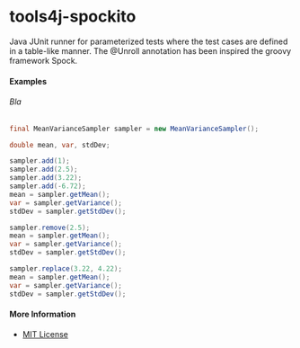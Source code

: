 # tools4j-spockito
Java JUnit runner for parameterized tests where the test cases are defined in a table-like
manner. The @Unroll annotation has been inspired the groovy framework Spock.

 
#### Examples
###### Bla
```java
final MeanVarianceSampler sampler = new MeanVarianceSampler();

double mean, var, stdDev;

sampler.add(1);
sampler.add(2.5);
sampler.add(3.22);
sampler.add(-6.72);
mean = sampler.getMean();
var = sampler.getVariance();
stdDev = sampler.getStdDev();

sampler.remove(2.5);
mean = sampler.getMean();
var = sampler.getVariance();
stdDev = sampler.getStdDev();

sampler.replace(3.22, 4.22);
mean = sampler.getMean();
var = sampler.getVariance();
stdDev = sampler.getStdDev();
```

#### More Information
* [MIT License](https://github.com/tools4j/spockito/blob/master/LICENSE)
